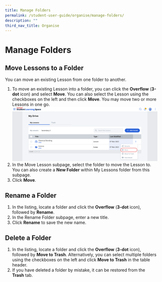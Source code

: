 ```yaml
---
title: Manage Folders
permalink: /student-user-guide/organise/manage-folders/
description: ""
third_nav_title: Organise
---
```

<h1>Manage Folders</h1>

<h2>Move Lessons to a Folder</h2>

<p>You can move an existing Lesson from one folder to another.</p>

<ol>
  <li>To move an existing Lesson into a folder, you can click the <strong>Overflow</strong> (<strong>3-dot</strong> icon) and select <strong>Move</strong>. You can also select the Lesson using the checkboxes on the left and then click <strong>Move</strong>. You may move two or more Lessons in one go.</li>
  
<img src="/images/1Student/O-MoveLesson.png">

  <li>In the Move Lesson subpage, select the folder to move the Lesson to. You can also create a <strong>New Folder</strong> within My Lessons folder from this subpage.</li>
  
  <li>Click <strong>Move</strong>.</li>
</ol>

<h2>Rename a Folder</h2>

<ol>
  <li>In the listing, locate a folder and click the <strong>Overflow</strong> (<strong>3-dot</strong> icon), followed by <strong>Rename</strong>.</li>
  <li>In the Rename Folder subpage, enter a new title.</li>
  <li>Click <strong>Rename</strong> to save the new name.</li>
</ol>

<h2>Delete a Folder</h2>

<ol>
  <li>In the listing, locate a folder and click the <strong>Overflow</strong> (<strong>3-dot</strong> icon), followed by <strong>Move to Trash</strong>. Alternatively, you can select multiple folders using the checkboxes on the left and click <strong>Move to Trash</strong> in the table header.</li>
  <li>If you have deleted a folder by mistake, it can be restored from the <strong>Trash</strong> tab.</li>
</ol>